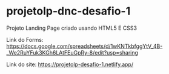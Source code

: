 # projetolp-dnc-desafio-1
Projeto Landing Page criado usando HTML5 E CSS3

Link do Forms: https://docs.google.com/spreadsheets/d/1wKNTkbfggYtV_4B-_We2RuYFuk3KGh6LAtFEuGpRy-8/edit?usp=sharing

Link do site: https://projetolp-desafio-1.netlify.app/
